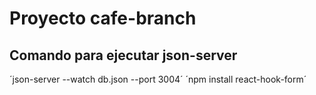 # Proyecto cafe-branch


## Comando para ejecutar json-server

´json-server --watch db.json --port 3004´
´npm install react-hook-form´